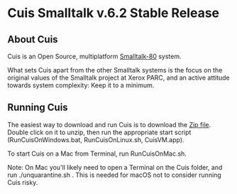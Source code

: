 # Cuis Smalltalk v.6.2 Stable Release

## About Cuis

Cuis is an Open Source, multiplatform [Smalltalk-80](https://en.wikipedia.org/wiki/Smalltalk) system.

What sets Cuis apart from the other Smalltalk systems is the focus on the original values of the Smalltalk project at Xerox PARC, and an active attitude towards system complexity: Keep it to a minimum.

## Running Cuis

The easiest way to download and run Cuis is to download the [Zip file](https://codeload.github.com/Cuis-Smalltalk/Cuis6-2/zip/refs/heads/main). Double click on it to unzip, then run the appropriate start script (RunCuisOnWindows.bat, RunCuisOnLinux.sh, CuisVM.app).

To start Cuis on a Mac from Terminal, run RunCuisOnMac.sh.

Note: On Mac you'll likely need to open a Terminal on the Cuis folder, and run ./unquarantine.sh . This is needed for macOS not to consider running Cuis risky.